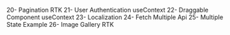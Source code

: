 20- Pagination RTK
21- User Authentication useContext
22- Draggable Component useContext
23- Localization
24- Fetch Multiple Api
25- Multiple State Example
26- Image Gallery RTK
